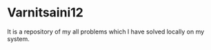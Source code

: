 ﻿# Varnitsaini12
 It is a repository of my all problems which I have solved locally on my system.
 
